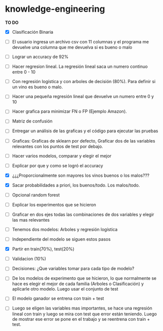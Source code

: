 # knowledge-engineering
**TO DO**
- [x] Clasificación Binaria
- [ ] El usuario ingresa un archivo csv con 11 columnas y el programa me devuelve una columna que me devuelva si es bueno o malo
- [ ] Lograr un accuracy de 92% 
- [ ] Hacer regresion lineal. La regresión lineal saca un numero continuo entre 0 - 10
- [ ] Con regresión logística y con arboles de decisión (80%). Para definir si un vino es bueno o malo.
- [ ] Hacer una pequeña regresión lineal que devuelve un numero entre 0 y 10
- [ ] Hacer grafica para minimizar FN o FP (Ejemplo Amazon). 
- [ ] Matriz de confusión 
- [ ] Entregar un análisis de las graficas y el código para ejecutar las pruebas
- [ ] Graficas: Graficas de sklearn por defecto, Graficar dos de las variables relevantes con los puntos de test por debajo.
- [ ] Hacer varios modelos, comparar y elegir el mejor
- [ ] Explicar por que y como se logró el accuracy
- [x] ¿¿¿Proporcionalmente son mayores los vinos buenos o los malos??? 
- [x] Sacar probabilidades a priori, los buenos/todo. Los malos/todo.
- [ ] Opcional random forest
- [ ] Explicar los experimentos que se hicieron 
- [ ] Graficar en dos ejes todas las combinaciones de dos variables y elegir las mas relevantes 
- [ ] Tenemos dos modelos: Arboles y regresión logística
- [ ] Independiente del modelo se siguen estos pasos
- [x] Partir en train(70%), test(20%)
- [ ] Validacion (10%)
- [ ] Decisiones: ¿Que variables tomar para cada tipo de modelo? 
- [ ] De los modelos de experimento que se hicieron, lo que normalmente se hace es elegir el mejor de cada familia (Arboles o Clasificación) y aplicarle otro modelo. Luego usar el conjunto de test
- [ ] El modelo ganador se entrena con train + test
- [ ] Luego se eligen las variables mas importantes, se hace una regresión lineal con train y luego se mira con test que error están teniendo. Luego de mostrar ese error se pone en el trabajo y se reentrena con train + test.

